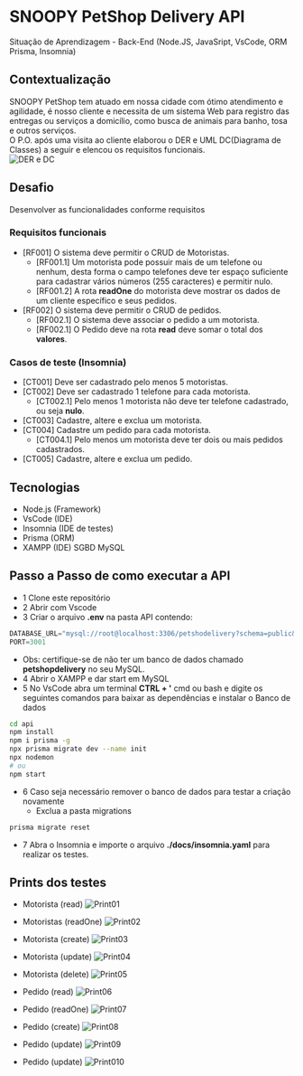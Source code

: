 # SNOOPY PetShop Delivery API
Situação de Aprendizagem - Back-End (Node.JS, JavaSript, VsCode, ORM Prisma, Insomnia)
## Contextualização
SNOOPY PetShop tem atuado em nossa cidade com ótimo atendimento e agilidade, é nosso cliente e necessita de um sistema Web para registro das entregas ou serviços a domicílio, como busca de animais para banho, tosa e outros serviços.<br>O P.O. após uma visita ao cliente elaborou o DER e UML DC(Diagrama de Classes) a seguir e elencou os requisitos funcionais.<br>
![DER e DC](./docs/snoopy-der-dc.png)
## Desafio
Desenvolver as funcionalidades conforme requisitos

### Requisitos funcionais
- [RF001] O sistema deve permitir o CRUD de Motoristas.
    - [RF001.1] Um motorista pode possuir mais de um telefone ou nenhum, desta forma o campo telefones deve ter espaço suficiente para cadastrar vários números (255 caracteres) e permitir nulo.
    - [RF001.2] A rota **readOne** do motorista deve mostrar os dados de um cliente específico e seus pedidos.
- [RF002] O sistema deve permitir o CRUD de pedidos.
    - [RF002.1] O sistema deve associar o pedido a um motorista.
    - [RF002.1] O Pedido deve na rota **read** deve somar o total dos **valores**.

### Casos de teste (Insomnia)
- [CT001] Deve ser cadastrado pelo menos 5 motoristas.
- [CT002] Deve ser cadastrado 1 telefone para cada motorista.
    - [CT002.1] Pelo menos 1 motorista não deve ter telefone cadastrado, ou seja **nulo**.
- [CT003] Cadastre, altere e exclua um motorista.
- [CT004] Cadastre um pedido para cada motorista.
    - [CT004.1] Pelo menos um motorista deve ter dois ou mais pedidos cadastrados.
- [CT005] Cadastre, altere e exclua um pedido.

## Tecnologias
- Node.js (Framework)
- VsCode (IDE)
- Insomnia (IDE de testes)
- Prisma (ORM)
- XAMPP (IDE) SGBD MySQL

## Passo a Passo de como executar a API
- 1 Clone este repositório
- 2 Abrir com Vscode
- 3 Criar o arquivo **.env** na pasta API contendo:
```js
DATABASE_URL="mysql://root@localhost:3306/petshodelivery?schema=public&timezone=UTC"
PORT=3001
```
- Obs: certifique-se de não ter um banco de dados chamado **petshopdelivery** no seu MySQL.
- 4 Abrir o XAMPP e dar start em MySQL
- 5 No VsCode abra um terminal **CTRL + '** cmd ou bash e digite os seguintes comandos para baixar as dependências e instalar o Banco de dados
```bash
cd api
npm install
npm i prisma -g
npx prisma migrate dev --name init
npx nodemon
# ou
npm start
```
- 6 Caso seja necessário remover o banco de dados para testar a criação novamente
    - Exclua a pasta migrations
```bash
prisma migrate reset
```

- 7 Abra o Insomnia e importe o arquivo **./docs/insomnia.yaml** para realizar os testes.

## Prints dos testes
- Motorista (read)
![Print01](./docs/prints/read-Motoristas.png)

- Motoristas (readOne)
![Print02](./docs/prints/readOne-Motoristas.png)

- Motorista (create)
![Print03](./docs/prints/create-Motoristas.png)

- Motorista (update)
![Print04](./docs/prints/update-Motoristas.png)

- Motorista (delete)
![Print05](./docs/prints/delete-Motoristas.png)

- Pedido (read)
![Print06](./docs/prints/read-Pedidos.png)

- Pedido (readOne)
![Print07](./docs/prints/readOne-Pedidos.png)

- Pedido (create)
![Print08](./docs/prints/create-Pedidos.png)

- Pedido (update)
![Print09](./docs/prints/update-Pedidos.png)

- Pedido (update)
![Print010](./docs/prints/delete-Pedidos.png)